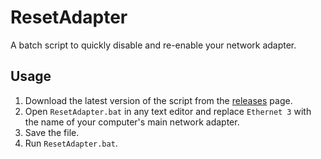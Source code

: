 # ResetAdapter
A batch script to quickly disable and re-enable your network adapter.
## Usage
1. Download the latest version of the script from the [releases](https://github.com/questmatrix/ResetAdapter/releases) page.
2. Open `ResetAdapter.bat` in any text editor and replace `Ethernet 3` with the name of your computer's main network adapter.
3. Save the file.
4. Run `ResetAdapter.bat`.
